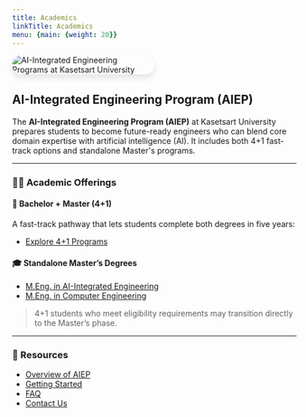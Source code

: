```yaml
---
title: Academics
linkTitle: Academics
menu: {main: {weight: 20}}
---
```


<img src="/img/banners/aiep-academics.png"
     alt="AI-Integrated Engineering Programs at Kasetsart University"
     style="max-width: 50%; height: auto; margin: 0 0 2rem 0; border-radius: 1rem; box-shadow: 0 6px 12px rgba(0,0,0,0.1); display: block;" />

## AI-Integrated Engineering Program (AIEP)

The **AI-Integrated Engineering Program (AIEP)** at Kasetsart University prepares students to become future-ready engineers who can blend core domain expertise with artificial intelligence (AI). It includes both 4+1 fast-track options and standalone Master's programs.

---

### 🧑‍🎓 Academic Offerings

#### 🎯 Bachelor + Master (4+1)

A fast-track pathway that lets students complete both degrees in five years:
- [Explore 4+1 Programs](/docs/4plus1/)

#### 🎓 Standalone Master’s Degrees

- [M.Eng. in AI-Integrated Engineering](/docs/master/aieng/)
- [M.Eng. in Computer Engineering](/docs/master/computer/)

> 4+1 students who meet eligibility requirements may transition directly to the Master’s phase.

---

### 📌 Resources

- [Overview of AIEP](/overview/)
- [Getting Started](/docs/getting-started/)
- [FAQ](/docs/faq/)
- [Contact Us](/contact/)

